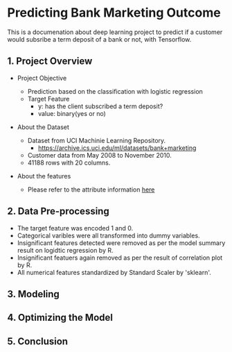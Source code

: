 # Predicting Bank Marketing Outcome
This is a documenation about deep learning project to predict if a customer would subsribe a term deposit of a bank or not, with Tensorflow.

## 1. Project Overview
* Project Objective
   * Prediction based on the classification with logistic regression
   * Target Feature
      * y: has the client subscribed a term deposit? 
      * value: binary(yes or no)

* About the Dataset
    * Dataset from UCI Machinie Learning Repository.
        * https://archive.ics.uci.edu/ml/datasets/bank+marketing
    * Customer data from May 2008 to November 2010.
    * 41188 rows with 20 columns.

* About the features
    * Please refer to the attribute information [here](https://archive.ics.uci.edu/ml/datasets/bank+marketing)
    
## 2. Data Pre-processing

 * The target feature was encoded 1 and 0.
 * Categorical varibles were all transformed into dummy variables.
 * Insignificant features detected were removed as per the model summary result on logidtic regression by R. 
 * Insignificant featuers again removed as per the result of correlation plot by R. 
 * All numerical features standardized by Standard Scaler by 'sklearn'.
    
## 3. Modeling

## 4. Optimizing the Model

## 5. Conclusion

